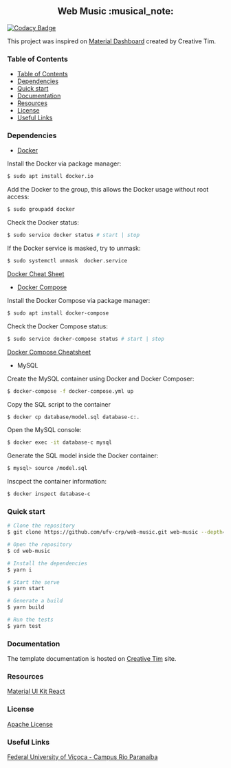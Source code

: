 <h2 align="center">Web Music :musical_note:</h1>

[![Codacy Badge](https://api.codacy.com/project/badge/Grade/751b7776075d4fd1bd9b1129c4df7762)](https://app.codacy.com/app/ufv-crp/web-music?utm_source=github.com&utm_medium=referral&utm_content=ufv-crp/web-music&utm_campaign=Badge_Grade_Settings)

This project was inspired on [Material Dashboard](https://www.creative-tim.com/product/material-dashboard-react) created by Creative Tim.

### Table of Contents

- [Table of Contents](#table-of-contents)
- [Dependencies](#dependencies)
- [Quick start](#quick-start)
- [Documentation](#documentation)
- [Resources](#resources)
- [License](#license)
- [Useful Links](#useful-links)

### Dependencies

- [Docker](https://docs.docker.com/install/)

Install the Docker via package manager:

```sh
$ sudo apt install docker.io
```

Add the Docker to the group, this allows the Docker usage without root access:

```sh
$ sudo groupadd docker
```

Check the Docker status:

```sh
$ sudo service docker status # start | stop
```

If the Docker service is masked, try to unmask:

```sh
$ sudo systemctl unmask  docker.service
```

[Docker Cheat Sheet](https://github.com/wsargent/docker-cheat-sheet)

- [Docker Compose](https://docs.docker.com/compose/install/)
  
Install the Docker Compose via package manager:

```sh
$ sudo apt install docker-compose
```

Check the Docker Compose status:

```sh
$ sudo service docker-compose status # start | stop
```

[Docker Compose Cheatsheet](https://gist.github.com/buonzz/054304b3145323c34ed05cb65f1b174f)

- MySQL

Create the MySQL container using Docker and Docker Composer:

```sh
$ docker-compose -f docker-compose.yml up
```

Copy the SQL script to the container
```sh
$ docker cp database/model.sql database-c:.
```

Open the MySQL console:

```sh
$ docker exec -it database-c mysql
```

Generate the SQL model inside the Docker container:

```sh
$ mysql> source /model.sql
```

Inscpect the container information:

```sh
$ docker inspect database-c
```

### Quick start

```sh
# Clone the repository
$ git clone https://github.com/ufv-crp/web-music.git web-music --depth=1

# Open the repository
$ cd web-music

# Install the dependencies
$ yarn i

# Start the serve
$ yarn start

# Generate a build
$ yarn build

# Run the tests
$ yarn test
```

### Documentation

The template documentation is hosted on [Creative Tim](https://demos.creative-tim.com/material-dashboard-react/#/documentation/tutorial) site.

### Resources

[Material UI Kit React](https://www.creative-tim.com/product/material-kit-react?ref=github-mdr-free)

### License

[Apache License](LICENSE.md)

### Useful Links

[Federal University of Viçoca - Campus Rio Paranaíba](http://www.crp.ufv.br)
